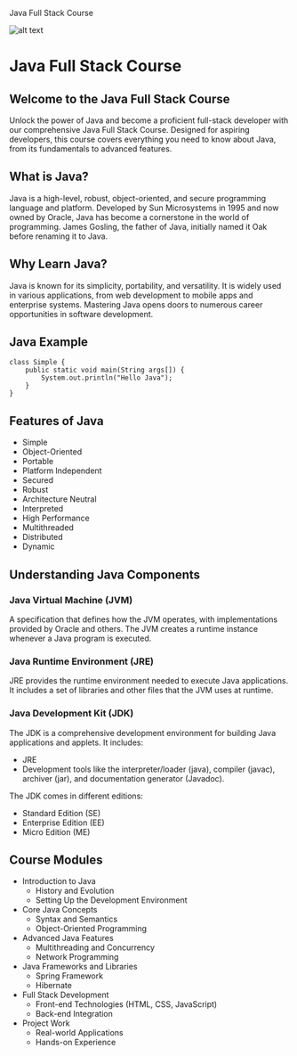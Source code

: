   Java Full Stack Course 

![alt text]([http://url/to/img.png](https://github.com/pratikk2001/Symbiosis-Capgemini-Java-full-Stack-Course/blob/main/Java-Logo.png))


Java Full Stack Course
======================

Welcome to the Java Full Stack Course
-------------------------------------

Unlock the power of Java and become a proficient full-stack developer with our comprehensive Java Full Stack Course. Designed for aspiring developers, this course covers everything you need to know about Java, from its fundamentals to advanced features.

What is Java?
-------------

Java is a high-level, robust, object-oriented, and secure programming language and platform. Developed by Sun Microsystems in 1995 and now owned by Oracle, Java has become a cornerstone in the world of programming. James Gosling, the father of Java, initially named it Oak before renaming it to Java.

Why Learn Java?
---------------

Java is known for its simplicity, portability, and versatility. It is widely used in various applications, from web development to mobile apps and enterprise systems. Mastering Java opens doors to numerous career opportunities in software development.

Java Example
------------

    
    class Simple {
        public static void main(String args[]) {
            System.out.println("Hello Java");
        }
    }
    

Features of Java
----------------

*   Simple
*   Object-Oriented
*   Portable
*   Platform Independent
*   Secured
*   Robust
*   Architecture Neutral
*   Interpreted
*   High Performance
*   Multithreaded
*   Distributed
*   Dynamic

Understanding Java Components
-----------------------------

### Java Virtual Machine (JVM)

A specification that defines how the JVM operates, with implementations provided by Oracle and others. The JVM creates a runtime instance whenever a Java program is executed.

### Java Runtime Environment (JRE)

JRE provides the runtime environment needed to execute Java applications. It includes a set of libraries and other files that the JVM uses at runtime.

### Java Development Kit (JDK)

The JDK is a comprehensive development environment for building Java applications and applets. It includes:

*   JRE
*   Development tools like the interpreter/loader (java), compiler (javac), archiver (jar), and documentation generator (Javadoc).

The JDK comes in different editions:

*   Standard Edition (SE)
*   Enterprise Edition (EE)
*   Micro Edition (ME)

Course Modules
--------------

*   Introduction to Java
    *   History and Evolution
    *   Setting Up the Development Environment
*   Core Java Concepts
    *   Syntax and Semantics
    *   Object-Oriented Programming
*   Advanced Java Features
    *   Multithreading and Concurrency
    *   Network Programming
*   Java Frameworks and Libraries
    *   Spring Framework
    *   Hibernate
*   Full Stack Development
    *   Front-end Technologies (HTML, CSS, JavaScript)
    *   Back-end Integration
*   Project Work
    *   Real-world Applications
    *   Hands-on Experience
